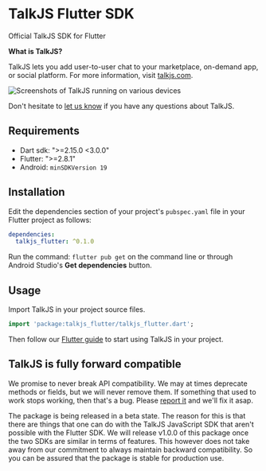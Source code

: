 # TalkJS Flutter SDK

Official TalkJS SDK for Flutter

**What is TalkJS?**

TalkJS lets you add user-to-user chat to your marketplace, on-demand app, or
social platform.
For more information, visit
[talkjs.com](https://talkjs.com/?ref=flutter-pub-readme).

![Screenshots of TalkJS running on various devices](https://talkjs.com/images/talkjs_header.png?v=060423-1)

Don't hesitate to
[let us know](https://talkjs.com/?chat)
if you have any questions about TalkJS.

## Requirements

- Dart sdk: ">=2.15.0 <3.0.0"
- Flutter: ">=2.8.1"
- Android: `minSDKVersion 19`

## Installation

Edit the dependencies section of your project's `pubspec.yaml` file in your
Flutter project as follows:

```yaml
dependencies:
  talkjs_flutter: ^0.1.0
```

Run the command: `flutter pub get` on the command line or through Android
Studio's **Get dependencies** button.


## Usage

Import TalkJS in your project source files.

```dart
import 'package:talkjs_flutter/talkjs_flutter.dart';
```

Then follow our
[Flutter guide](https://talkjs.com/docs/Getting_Started/Frameworks/Flutter/)
to start using TalkJS in your project.

## TalkJS is fully forward compatible
We promise to never break API compatibility.
We may at times deprecate methods or fields, but we will never remove them.
If something that used to work stops working, then that's a bug.
Please [report it](https://talkjs.com/?chat) and we'll fix it asap.

The package is being released in a beta state.
The reason for this is that there are things that one can do with the TalkJS
JavaScript SDK that aren't possible with the Flutter SDK.
We will release v1.0.0 of this package once the two SDKs are similar in terms
of features.
This however does not take away from our commitment to always maintain backward
compatibility.
So you can be assured that the package is stable for production use.

